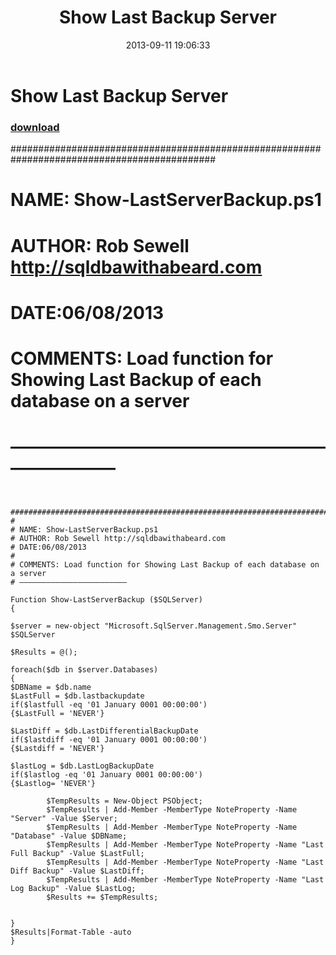 ﻿---
pid:            4463
parent:         0
children:       
poster:         SQLDBAwithabeard
title:          Show Last Backup Server
date:           2013-09-11 19:06:33
description:    #############################################################################################
#
# NAME: Show-LastServerBackup.ps1
# AUTHOR: Rob Sewell http://sqldbawithabeard.com
# DATE:06/08/2013
#
# COMMENTS: Load function for Showing Last Backup of each database on a server
# ————————————————————————
format:         posh
---

# Show Last Backup Server

### [download](4463.ps1)  

#############################################################################################
#
# NAME: Show-LastServerBackup.ps1
# AUTHOR: Rob Sewell http://sqldbawithabeard.com
# DATE:06/08/2013
#
# COMMENTS: Load function for Showing Last Backup of each database on a server
# ————————————————————————

```posh

  #############################################################################################
#
# NAME: Show-LastServerBackup.ps1
# AUTHOR: Rob Sewell http://sqldbawithabeard.com
# DATE:06/08/2013
#
# COMMENTS: Load function for Showing Last Backup of each database on a server
# ————————————————————————

Function Show-LastServerBackup ($SQLServer)
{

$server = new-object "Microsoft.SqlServer.Management.Smo.Server" $SQLServer

$Results = @();

foreach($db in $server.Databases)
{
$DBName = $db.name
$LastFull = $db.lastbackupdate
if($lastfull -eq '01 January 0001 00:00:00')
{$LastFull = 'NEVER'}

$LastDiff = $db.LastDifferentialBackupDate  
if($lastdiff -eq '01 January 0001 00:00:00')
{$Lastdiff = 'NEVER'}
                                                                                                                                                        
$lastLog = $db.LastLogBackupDate 
if($lastlog -eq '01 January 0001 00:00:00')
{$Lastlog= 'NEVER'}

        $TempResults = New-Object PSObject;
        $TempResults | Add-Member -MemberType NoteProperty -Name "Server" -Value $Server;
        $TempResults | Add-Member -MemberType NoteProperty -Name "Database" -Value $DBName;
        $TempResults | Add-Member -MemberType NoteProperty -Name "Last Full Backup" -Value $LastFull;
        $TempResults | Add-Member -MemberType NoteProperty -Name "Last Diff Backup" -Value $LastDiff;
        $TempResults | Add-Member -MemberType NoteProperty -Name "Last Log Backup" -Value $LastLog;
        $Results += $TempResults;


}
$Results|Format-Table -auto
}

```
